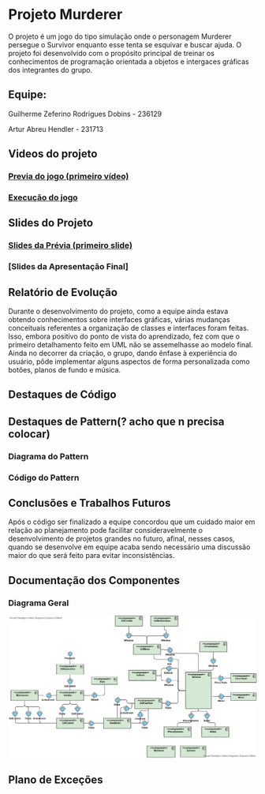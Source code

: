 # Projeto Murderer
O projeto é um jogo do tipo simulação onde o personagem Murderer persegue o Survivor enquanto esse tenta se esquivar e buscar ajuda. O projeto foi desenvolvido com o propósito principal de treinar os conhecimentos de programação orientada a objetos e intergaces gráficas dos integrantes do grupo.

## Equipe:
<p> Guilherme Zeferino Rodrigues Dobins - 236129
<p> Artur Abreu Hendler - 231713 
  
## Videos do projeto
### [Previa do jogo (primeiro vídeo)](https://drive.google.com/file/d/1y4wc81bDpK_LgzoWiO0ZwD6kmjrHN7W8/view?usp=sharing)
### [Execução do jogo](https://drive.google.com/file/d/1szSMcByPCPwFA_lCWE14E02bafu4CwGE/view?usp=sharing)

## Slides do Projeto
### [Slides da Prévia (primeiro slide)](https://docs.google.com/presentation/d/1pCGv_wNoytKBnk53aXQAfj_TzJ8oRLM61EuP9PZzEOQ/edit?ts=5ec3fd09#slide=id.g858dc2d46b_0_18)
### [Slides da Apresentação Final]

## Relatório de Evolução
Durante o desenvolvimento do projeto, como a equipe ainda estava obtendo conhecimentos sobre interfaces gráficas, várias mudanças conceituais referentes a organização de classes e interfaces foram feitas. Isso, embora positivo do ponto de vista do aprendizado, fez com que o primeiro detalhamento feito em UML não se assemelhasse ao modelo final. Ainda no decorrer da criação, o grupo, dando ênfase à experiência do usuário, pôde implementar alguns aspectos de forma personalizada como botôes, planos de fundo e música.
## Destaques de Código

## Destaques de Pattern(? acho que n precisa colocar)
### Diagrama do Pattern
### Código do Pattern

## Conclusões e Trabalhos Futuros
Após o código ser finalizado a equipe concordou que um cuidado maior em relação ao planejamento pode facilitar consideravelmente o desenvolvimento de projetos grandes no futuro, afinal, nesses casos, quando se desenvolve em equipe acaba sendo necessário uma discussão maior do que será feito para evitar inconsistências.
## Documentação dos Componentes
### Diagrama Geral
![](ReadMeImages/diagramaGeral.jpg)


## Plano de Exceções
